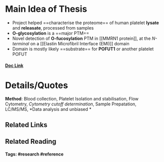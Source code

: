 # Main Idea of Thesis
- Project helped ==characterise the proteome== of human platelet **lysate** and **releasate**, processed from samples
- **O-glycosylation** is a ==major PTM== 
- Novel detection of **O-fucosylation** PTM in [[MMRN1 protein]], at the *N-terminal* on a [[Elastin Microfibril Interface (EMI)]] domain
- Domain is mostly likely ==substrate== for **POFUT1** or another platelet POFUT

#### [Doc Link](https://www.mcponline.org/article/S1535-9476(24)00007-0/fulltext)

# Details/Quotes

**Method**: 
Blood collection, Platelet Isolation and stabilisation, Flow Cytometry, *Cytometry cutoff determination*, 
Sample Prepatation, LC/MS/MS, *Data analysis and unbiased *

## Related Links

## Related Reading



#### Tags: #research #reference 